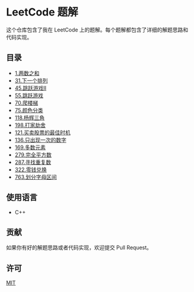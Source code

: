 # LeetCode 题解

这个仓库包含了我在 LeetCode 上的题解。每个题解都包含了详细的解题思路和代码实现。

## 目录

- [1.两数之和](problems/1.Two-Sum.md)
- [31.下一个排列](problems/31.Next-Permutation.md)
- [45.跳跃游戏II](problems/45.Jump-Game-II.md)
- [55.跳跃游戏](problems/55.Jump-Game.md)
- [70.爬楼梯](problems/70.Climbing-Stairs.md)
- [75.颜色分类](problems/75.Sort-Colors.md)
- [118.杨辉三角](problems/118.Pascal's-Triangle.md)
- [198.打家劫舍](problems/198.House-Robber.md)
- [121.买卖股票的最佳时机](problems/121.Best-Time-to-Buy-and-Sell-Stock.md)
- [136.只出现一次的数字](problems/136.Single-Number.md)
- [169.多数元素](problems/169.Majority-Element.md)
- [279.完全平方数](problems/279.Perfect-Squares.md)
- [287.寻找重复数](problems/287.Find-the-Duplicate-Number.md)
- [322.零钱兑换](problems/322.Coin-Change.md)
- [763.划分字母区间](problems/763.Partition-Labels.md)

## 使用语言

- C++

## 贡献

如果你有好的解题思路或者代码实现，欢迎提交 Pull Request。

## 许可

[MIT](LICENSE)
